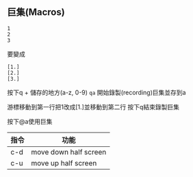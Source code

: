 
## 巨集(Macros)

```
1
2
3
```
要變成
```
[1.]
[2.]
[3.]
```
按下q + 儲存的地方(a-z, 0-9)
`qa` 開始錄製(recording)巨集並存到a

游標移動到第一行把1改成[1.]並移動到第二行
按下q結束錄製巨集

按下@a使用巨集

|指令|功能|
|--|--|
|c-d|move down half screen|
|c-u|move up half screen|

